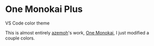 # One Monokai Plus
VS Code color theme

This is almost entirely [azemoh](https://github.com/azemoh)'s work, [One Monokai](https://github.com/azemoh/vscode-one-monokai), I just modified a couple colors.

